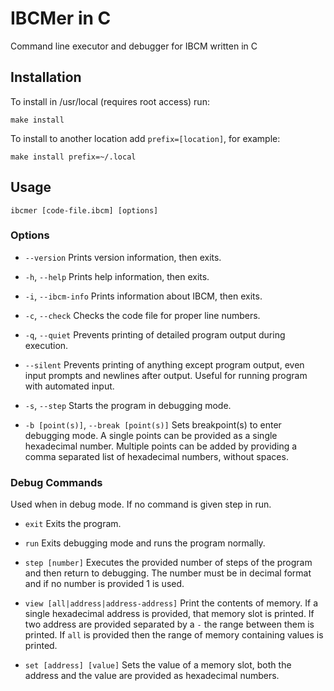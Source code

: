 # IBCMer in C
Command line executor and debugger for IBCM written in C


## Installation
To install in /usr/local (requires root access) run:

	make install

To install to another location add `prefix=[location]`, for example:

	make install prefix=~/.local


## Usage

	ibcmer [code-file.ibcm] [options]

### Options
- `--version` Prints version information, then exits.

- `-h`, `--help` Prints help information, then exits.

- `-i`, `--ibcm-info` Prints information about IBCM, then exits.

- `-c`, `--check` Checks the code file for proper line numbers.

- `-q`, `--quiet` Prevents printing of detailed program output during execution.

- `--silent` Prevents printing of anything except program output, even input prompts and newlines after output. Useful for running program with automated input.

- `-s`, `--step` Starts the program in debugging mode.

- `-b [point(s)]`, `--break [point(s)]` Sets breakpoint(s) to enter debugging mode. A single points can be provided as a single hexadecimal number. Multiple points can be added by providing a comma separated list of hexadecimal numbers, without spaces.

### Debug Commands
Used when in debug mode. If no command is given step in run.

- `exit` Exits the program.

- `run` Exits debugging mode and runs the program normally.

- `step [number]` Executes the provided number of steps of the program and then return to debugging. The number must be in decimal format and if no number is provided 1 is used.

-  `view [all|address|address-address]` Print the contents of memory. If a single hexadecimal address is provided, that memory slot is printed. If two address are provided separated by a `-` the range between them is printed. If `all` is provided then the range of memory containing values is printed.

- `set [address] [value]` Sets the value of a memory slot, both the address and the value are provided as hexadecimal numbers.
